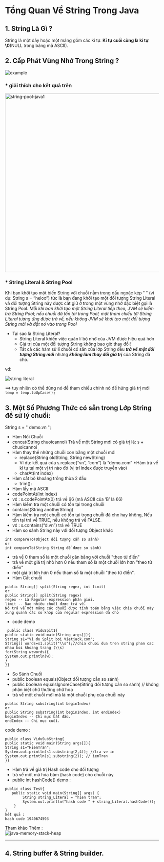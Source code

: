 # Tổng Quan Về String Trong Java

## 1. String Là Gì ?
String là một dãy hoặc một mảng gồm các kí tự. __Kí tự cuối cùng là kí tự \0__(NULL trong bảng mã ASCII).

## 2. Cấp Phát Vùng Nhớ Trong String ?

![example](https://cloud.githubusercontent.com/assets/18228937/17818182/9e05f9b6-666c-11e6-9a02-870be4246e76.png)</br>

### * giải thích cho kết quả trên
<img width="584" alt="string-pool-java1" src="https://cloud.githubusercontent.com/assets/18228937/17818126/5af5b760-666c-11e6-81a3-7d561279b23c.png">

### * String Literal & String Pool

Khi bạn khởi tạo một biến String với chuỗi nằm trong dấu ngoặc kép ” ” (ví dụ: String s = “heloo”) 
tức là bạn đang khởi tạo một đối tượng String Literal và đối tượng String này được cất giữ ở trong một vùng nhớ đặc biệt
gọi là String Pool. 
_Mỗi khi bạn khởi tạo một String Literal tiếp theo, JVM sẽ kiểm tra String Pool;
nếu chuỗi đã tồn tại trong Pool, một tham chiếu tới String Literal tương ứng được trả về, 
nếu không JVM sẽ khởi tạo một đối tượng String mới và đặt nó vào trong Pool_

* Tại sao là String Literal?
  * String Literal khiến việc quản lí bộ nhớ của JVM được hiệu quả hơn
  * Giá trị của một đối tượng String không bao giờ thay đổi!
  * Tất cả các hàm sử lí chuỗi có sẵn của lớp String đều ***trả về một đối tượng String mới*** nhưng ***không làm thay đổi giá trị*** của String đã cho.
  
vd:

![string literal](https://cloud.githubusercontent.com/assets/18228937/17818888/a7a16a34-666f-11e6-8687-d4ada8a71b7f.png)

==> tuy nhiên có thể dùng nó để tham chiếu chính nó để hứng giá trị mới `temp = temp.toUpCase();  `

## 3. Một Số Phương Thức có sẳn trong Lớp String để sử lý chuổi:
String s = " demo.vn   ";
* Hàm Nối Chuỗi
 * concat(String chuoicannoi) Trả về một String mới có giá trị là: s + chuoicannoi
* Hàm thay thế những chuỗi con bằng một chuỗi mới
  * replace(String oldString, String newString)
  * Ví dụ: kết quả của s.replace(“vn”, “com”) là “demo.com”
*Hàm trả về kí tự tại một vị trí nào đó (vị trí index được truyền vào)
  * charAt(int index)
* Hàm cắt bỏ khoảng trống thừa 2 đầu
  * trim():
* Hàm lấy mã ASCII
 * codePointAt(int index)
 * vd : s.codePointAt(0) trả về 66 (mã ASCII của ‘B’ là 66)
* Hàm kiểm tra một chuỗi có tồn tại trong chuỗi
 * contains(String anotherString)
 * Hàm kiểm tra một chuỗi có tồn tại trong chuỗi đã cho hay không, Nếu tồn tại trả về TRUE, nếu không trả về FALSE.
 * vd : s.contains(“d.vn”) trả về TRUE
* Hàm  so sánh String này với đối tượng Object khác
``` 
int compareTo(Object đối tượng cần so sánh)
or
int compareTo(String String để được so sánh)
```
 * trả về 0 tham số là một chuỗi cân bằng với chuỗi "theo từ điển"
 * trả về một giá trị nhỏ hơn 0 nếu tham số là một chuỗi lớn hơn "theo từ điển"
 * một giá trị lớn hơn 0 nếu tham số là một chuỗi "theo từ điển".
* Hàm Cắt chuỗi
```
public String[] split(String regex, int limit)
or
public String[] split(String regex)
regex -- Là Regular expression phân giới.
limit -- Bao nhiêu chuỗi được trả về.
Nó trả về một mảng các chuỗi được tính toán bằng việc chia chuỗi này xung quanh các so khớp của regular expression đã cho
``` 
 * code demo
```
 public class ViduSpit1{  
public static void main(String args[]){  
String s1="Vi du Split boi Vietjack.com";  
String[] words=s1.split("\\s");//chia chuoi dua tren string phan cac nhau boi khoang trang (\\s) 
for(String w:words){  
System.out.println(w);  
}  
}}  
```
* So Sánh Chuổi 
 * public boolean equals(Object đối tượng cần so sánh)
 * public boolean equalsIgnoreCase(String đối tượng cần so sánh)  // không phân biệt chữ thường chữ hoa
*  trả về một chuỗi mới mà là một chuỗi phụ của chuỗi này
```
public String substring(int beginIndex)
or
public String substring(int beginIndex, int endIndex)
beginIndex -- Chỉ mục bắt đầu.
endIndex -- Chỉ mục cuối.
```
code demo :
```
public class ViduSubString{  
public static void main(String args[]){  
String s1="HienTran";  
System.out.println(s1.substring(2,4)); //tra ve in  
System.out.println(s1.substring(2)); // ienTran
}}  
```
* Hàm trả về giá trị Hash code cho đối tượng 
 * trả về một mã hóa băm (hash code) cho chuỗi này
 * public int hashCode()
demo :
```
public class Test{
   public static void main(String[] args) {
		String string_Literal = "hien tran";
		System.out.println("hash code " + string_Literal.hashCode());
	}
}
kết quả :
hash code 1940674593
```
Tham khảo Thêm : </br>
![java-memory-stack-heap](https://cloud.githubusercontent.com/assets/18228937/17819613/e6cf3eae-6672-11e6-8c01-06afae34b92c.jpg)

-------------------------------------------------
## 4. String buffer & String builder.


 
  
  
